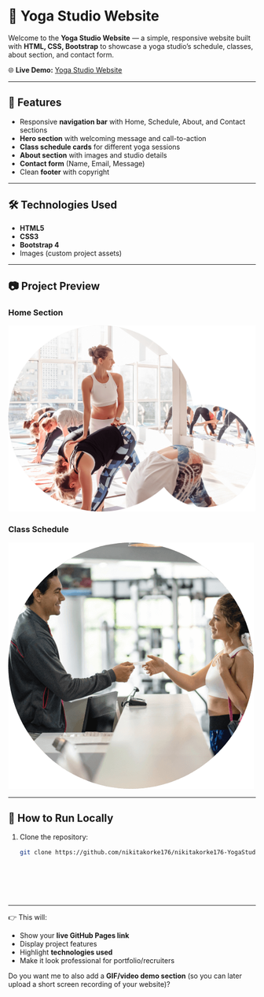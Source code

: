# 🧘 Yoga Studio Website

Welcome to the **Yoga Studio Website** — a simple, responsive website built with **HTML, CSS, Bootstrap** to showcase a yoga studio’s schedule, classes, about section, and contact form.  

🌐 **Live Demo:** [Yoga Studio Website](https://nikitakorke176.github.io/nikitakorke176-YogaStudio/)

---

## 📌 Features
- Responsive **navigation bar** with Home, Schedule, About, and Contact sections  
- **Hero section** with welcoming message and call-to-action  
- **Class schedule cards** for different yoga sessions  
- **About section** with images and studio details  
- **Contact form** (Name, Email, Message)  
- Clean **footer** with copyright  

---

## 🛠️ Technologies Used
- **HTML5**
- **CSS3**
- **Bootstrap 4**
- Images (custom project assets)

---

## 📷 Project Preview
### Home Section
![Yoga Studio Home](img8.png)

### Class Schedule
![Yoga Classes](img5.png)

---

## 🚀 How to Run Locally
1. Clone the repository:
   ```bash
   git clone https://github.com/nikitakorke176/nikitakorke176-YogaStudio.git






   
---

👉 This will:  
- Show your **live GitHub Pages link**  
- Display project features  
- Highlight **technologies used**  
- Make it look professional for portfolio/recruiters  

Do you want me to also add a **GIF/video demo section** (so you can later upload a short screen recording of your website)?
